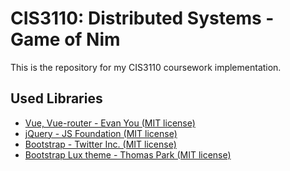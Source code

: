 # CIS3110: Distributed Systems - Game of Nim

This is the repository for my CIS3110 coursework implementation.

## Used Libraries

* [Vue, Vue-router - Evan You (MIT license)](https://vuejs.org/)
* [jQuery - JS Foundation (MIT license)](https://jquery.org/)
* [Bootstrap - Twitter Inc. (MIT license)](http://getbootstrap.com/)
* [Bootstrap Lux theme - Thomas Park (MIT license)](https://bootswatch.com/lux/)